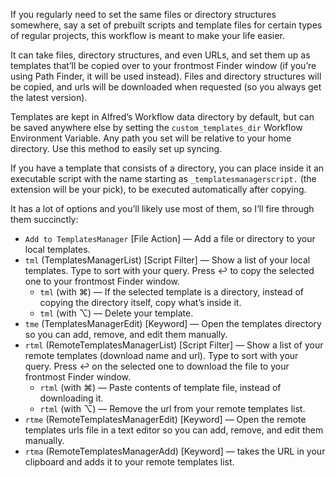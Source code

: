 If you regularly need to set the same files or directory structures somewhere, say a set of prebuilt scripts and template files for certain types of regular projects, this workflow is meant to make your life easier.

It can take files, directory structures, and even URLs, and set them up as templates that’ll be copied over to your frontmost Finder window (if you’re using Path Finder, it will be used instead). Files and directory structures will be copied, and urls will be downloaded when requested (so you always get the latest version).

Templates are kept in Alfred’s Workflow data directory by default, but can be saved anywhere else by setting the `custom_templates_dir` Workflow Environment Variable. Any path you set will be relative to your home directory. Use this method to easily set up syncing.

If you have a template that consists of a directory, you can place inside it an executable script with the name starting as `_templatesmanagerscript.` (the extension will be your pick), to be executed automatically after copying.

It has a lot of options and you’ll likely use most of them, so I’ll fire through them succinctly:

+ `Add to TemplatesManager` [File Action] — Add a file or directory to your local templates.
+ `tml` (TemplatesManagerList) [Script Filter] — Show a list of your local templates. Type to sort with your query. Press ↩ to copy the selected one to your frontmost Finder window.
    + `tml` (with ⌘) — If the selected template is a directory, instead of copying the directory itself, copy what’s inside it.
    + `tml` (with ⌥) — Delete your template.
+ `tme` (TemplatesManagerEdit) [Keyword] — Open the templates directory so you can add, remove, and edit them manually.
+ `rtml` (RemoteTemplatesManagerList) [Script Filter] — Show a list of your remote templates (download name and url). Type to sort with your query. Press ↩ on the selected one to download the file to your frontmost Finder window.
    + `rtml` (with ⌘) — Paste contents of template file, instead of downloading it.
    + `rtml` (with ⌥) — Remove the url from your remote templates list.
+ `rtme` (RemoteTemplatesManagerEdit) [Keyword] — Open the remote templates urls file in a text editor so you can add, remove, and edit them manually.
+ `rtma` (RemoteTemplatesManagerAdd) [Keyword] — takes the URL in your clipboard and adds it to your remote templates list.
